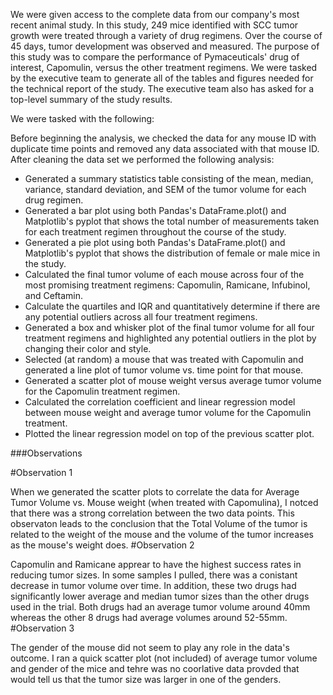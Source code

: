 We were given access to the complete data from our company's most recent animal study. In this study, 249 mice identified with SCC tumor growth were treated through a variety of drug regimens. Over the course of 45 days, tumor development was observed and measured. The purpose of this study was to compare the performance of Pymaceuticals' drug of interest, Capomulin, versus the other treatment regimens. We were tasked by the executive team to generate all of the tables and figures needed for the technical report of the study. The executive team also has asked for a top-level summary of the study results.


We were tasked with the following:


Before beginning the analysis, we checked the data for any mouse ID with duplicate time points and removed any data associated with that mouse ID. After cleaning the data set we performed the following analysis:

- Generated a summary statistics table consisting of the mean, median, variance, standard deviation, and SEM of the tumor volume for each drug regimen.
- Generated a bar plot using both Pandas's DataFrame.plot() and Matplotlib's pyplot that shows the total number of measurements taken for each treatment regimen throughout the course of the study.
- Generated a pie plot using both Pandas's DataFrame.plot() and Matplotlib's pyplot that shows the distribution of female or male mice in the study.
- Calculated the final tumor volume of each mouse across four of the most promising treatment regimens: Capomulin, Ramicane, Infubinol, and Ceftamin.
- Calculate the quartiles and IQR and quantitatively determine if there are any potential outliers across all four treatment regimens.
- Generated a box and whisker plot of the final tumor volume for all four treatment regimens and highlighted any potential outliers in the plot by changing their color and style.
- Selected (at random) a mouse that was treated with Capomulin and generated a line plot of tumor volume vs. time point for that mouse.
- Generated a scatter plot of mouse weight versus average tumor volume for the Capomulin treatment regimen.
- Calculated the correlation coefficient and linear regression model between mouse weight and average tumor volume for the Capomulin treatment.
- Plotted the linear regression model on top of the previous scatter plot.


###Observations

#Observation 1

When we generated the scatter plots to correlate the data for Average Tumor Volume vs. Mouse weight (when treated with Capomulina), I notced that there was a strong correlation between the two data points. This observaton leads to the conclusion that the Total Volume of the tumor is related to the weight of the mouse and the volume of the tumor increases as the mouse's weight does.
#Observation 2

Capomulin and Ramicane apprear to have the highest success rates in reducing tumor sizes. In some samples I pulled, there was a conistant decrease in tumor volume over time. In addition, these two drugs had significantly lower average and median tumor sizes than the other drugs used in the trial. Both drugs had an average tumor volume around 40mm whereas the other 8 drugs had average volumes around 52-55mm.
#Observation 3

The gender of the mouse did not seem to play any role in the data's outcome. I ran a quick scatter plot (not included) of average tumor volume and gender of the mice and tehre was no coorlative data provded that would tell us that the tumor size was larger in one of the genders.
